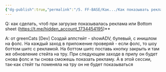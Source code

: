 ```yaml
---
{"dg-publish":true,"permalink":"/5. FF-BASE/Как.../Как показывать рекламу при загрузке/","tags":["telegram"],"created":"2024-12-18T10:49:28.233-03:00","updated":"2024-12-27T13:49:06.483-03:00"}
---
```



Q: как сделать, чтоб при загрузке показывалась реклама или Bottom sheet
(https://t.me/hidden_account_1734454195)**

A: от greenCats [Dev]
Создай аппстейт - showADV, булевый, с инишлом на фолс. На каждый заход в приложение проверяй - если фолс, то шоу боттом шитс с рекламой. На боттом шитс поставь кнопку закрыть и там же обновление стейта на тру. При следующем заходе в прилу он будет снова фолс и ты снова сможешь показать рекламу. А в этой сессии, так-как стейт ты поменяла на тру он не будет показываться